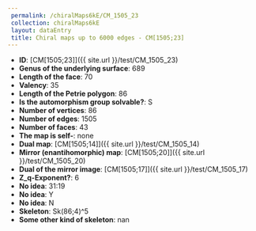 ```yaml
--- 
 permalink: /chiralMaps6kE/CM_1505_23 
 collection: chiralMaps6kE
 layout: dataEntry
 title: Chiral maps up to 6000 edges - CM[1505;23]
---
```


- **ID**: [CM[1505;23]]({{ site.url }}/test/CM_1505_23)
- **Genus of the underlying surface**: 689
- **Length of the face**: 70
- **Valency**: 35
- **Length of the Petrie polygon**: 86
- **Is the automorphism group solvable?**: S
- **Number of vertices**: 86
- **Number of edges**: 1505
- **Number of faces**: 43
- **The map is self-**: none
- **Dual map**: [CM[1505;14]]({{ site.url }}/test/CM_1505_14)
- **Mirror (enantihomorphic) map**: [CM[1505;20]]({{ site.url }}/test/CM_1505_20)
- **Dual of the mirror image**: [CM[1505;17]]({{ site.url }}/test/CM_1505_17)
- **Z_q-Exponent?**: 6
- **No idea**:  31:19
- **No idea**: Y
- **No idea**: N
- **Skeleton**: Sk(86;4)^5
- **Some other kind of skeleton**: nan
